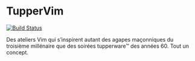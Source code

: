 # TupperVim

[![Build Status](https://travis-ci.org/tupperVim/tuppervim.github.io.svg?branch=master)](https://travis-ci.org/tupperVim/tuppervim.github.io)

Des ateliers Vim qui s’inspirent autant des agapes maçonniques du troisième
millénaire que des soirées tupperware™ des années 60. Tout un concept.
